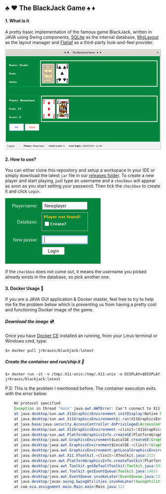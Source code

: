 ## :clubs: :hearts: The BlackJack Game :spades: :diamonds: 

#### 1. What is it

A pretty basic implementation of the famous game BlackJack, written in JAVA using Swing components, [SQLite](https://www.sqlite.org/index.html) as the internal database, [MigLayout](http://www.miglayout.com/) as the layout manager and [Flatlaf](https://www.formdev.com/flatlaf/) as a third-party look-and-feel provider.

![Login_screen](res/bj_game.png)

#### 2. How to use?

You can either clone this repository and setup a workspace in your IDE or simply download the latest `jar` file in our [releases folder](releases/).
To create a new player and start playing, just type an username and a `checkbox` will appear as soon as you start setting your password. Then tick the `checkbox` to create it and click `Login`.

![Login_screen](res/checkbox_login.png)

If the `checkbox` does not come out, it means the username you picked already exists in the database, so pick another one.

#### 3. Docker Usage :whale:

If you are a JAVA GUI application & Docker master, feel free to try to help me fix the problem below which is preventing us from having a pretty cool and functioning Docker image of the game.

##### Download the image :cd:

Once you have [Docker CE](https://docs.docker.com/) installed an running, from your Linux terminal or Windows cmd, type:

```shell
$> docker pull jrkrauss/blackjack:latest
```

##### Create the container and run/ship it :ship: 

```shell
$> docker run -it -v /tmp/.X11-unix:/tmp/.X11-unix -e DISPLAY=$DISPLAY jrkrauss/blackjack:latest
```

P.S: This is the problem I mentioned before. The container execution exits with the error below:

```java	
	No protocol specified
	Exception in thread "main" java.awt.AWTError: Can't connect to X11 window server using ':0' as the value of the DISPLAY variable.
	at java.desktop/sun.awt.X11GraphicsEnvironment.initDisplay(Native Method)
	at java.desktop/sun.awt.X11GraphicsEnvironment$1.run(X11GraphicsEnvironment.java:99)
	at java.base/java.security.AccessController.doPrivileged(AccessController.java:312)
	at java.desktop/sun.awt.X11GraphicsEnvironment.<clinit>(X11GraphicsEnvironment.java:58)
	at java.desktop/sun.awt.PlatformGraphicsInfo.createGE(PlatformGraphicsInfo.java:36)
	at java.desktop/java.awt.GraphicsEnvironment$LocalGE.createGE(GraphicsEnvironment.java:93)
	at java.desktop/java.awt.GraphicsEnvironment$LocalGE.<clinit>(GraphicsEnvironment.java:84)
	at java.desktop/java.awt.GraphicsEnvironment.getLocalGraphicsEnvironment(GraphicsEnvironment.java:106)
	at java.desktop/sun.awt.X11.XToolkit.<clinit>(XToolkit.java:232)
	at java.desktop/sun.awt.PlatformGraphicsInfo.createToolkit(PlatformGraphicsInfo.java:40)
	at java.desktop/java.awt.Toolkit.getDefaultToolkit(Toolkit.java:592)
	at java.desktop/java.awt.Toolkit.getEventQueue(Toolkit.java:1483)
	at java.desktop/java.awt.EventQueue.invokeLater(EventQueue.java:1312)
	at java.desktop/javax.swing.SwingUtilities.invokeLater(SwingUtilities.java:1421)
	at com.eca.assignment.main.Main.main(Main.java:11)
```